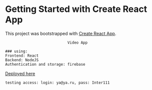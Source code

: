 # Getting Started with Create React App

This project was bootstrapped with [Create React App](https://github.com/facebook/create-react-app).

                                Video App




```
### using:
Frontend: React
Backend: NodeJS
Authentication and storage: firebase
```

[Deployed here](https://sad-kirch-785a49.netlify.app/) 
```
testing access: login: ya@ya.ru, pass: Inter111

```




